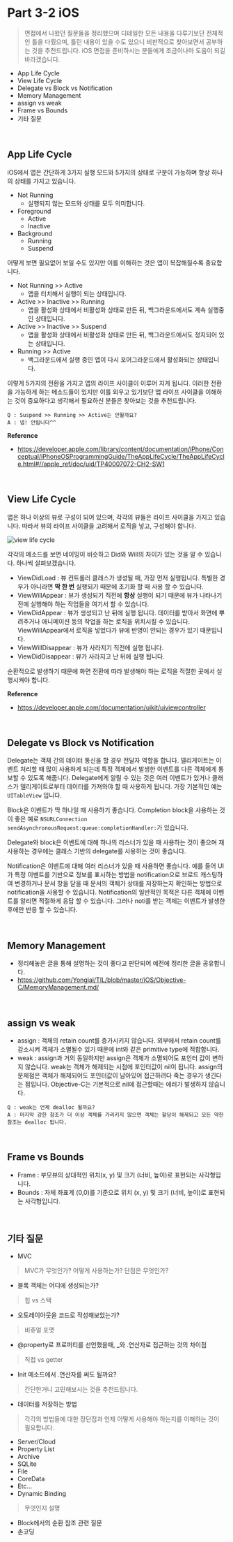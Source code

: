 # Part 3-2 iOS

> 면접에서 나왔던 질문들을 정리했으며 디테일한 모든 내용을 다루기보단 전체적인 틀을 다뤘으며, 틀린 내용이 있을 수도 있으니 비판적으로 찾아보면서 공부하는 것을 추천드립니다. iOS 면접을 준비하시는 분들에게 조금이나마 도움이 되길 바라겠습니다.

- App Life Cycle
- View Life Cycle
- Delegate vs Block vs Notification
- Memory Management
- assign vs weak
- Frame vs Bounds
- 기타 질문

</br>

## App Life Cycle

iOS에서 앱은 간단하게 3가지 실행 모드와 5가지의 상태로 구분이 가능하며 항상 하나의 상태를 가지고 있습니다.

- Not Running
  - 실행되지 않는 모드와 상태를 모두 의미합니다.
- Foreground
  - Active
  - Inactive
- Background
  - Running
  - Suspend

어떻게 보면 필요없어 보일 수도 있지만 이를 이해하는 것은 앱이 복잡해질수록 중요합니다.

- Not Running >> Active
  - 앱을 터치해서 실행이 되는 상태입니다.
- Active >> Inactive >> Running
  - 앱을 활성화 상태에서 비활성화 상태로 만든 뒤, 백그라운드에서도 계속 실행중인 상태입니다.
- Active >> Inactive >> Suspend
  - 앱을 활성화 상태에서 비활성화 상태로 만든 뒤, 백그라운드에서도 정지되어 있는 상태입니다.
- Running >> Active
  - 백그라운드에서 실행 중인 앱이 다시 포어그라운드에서 활성화되는 상태입니다.

이렇게 5가지의 전환을 가지고 앱의 라이프 사이클이 이루어 지게 됩니다. 이러한 전환을 가능하게 하는 메소드들이 있지만 이를 외우고 있기보단 앱 라이프 사이클을 이해하는 것이 중요하다고 생각해서 필요하신 분들은 찾아보는 것을 추천드립니다.

```
Q : Suspend >> Running >> Active는 안될까요?
A : 넵! 안됩니다^^
```



**Reference**

- https://developer.apple.com/library/content/documentation/iPhone/Conceptual/iPhoneOSProgrammingGuide/TheAppLifeCycle/TheAppLifeCycle.html#//apple_ref/doc/uid/TP40007072-CH2-SW1

</br>

## View Life Cycle

앱은 하나 이상의 뷰로 구성이 되어 있으며, 각각의 뷰들은 라이프 사이클을 가지고 있습니다. 따라서 뷰의 라이프 사이클을 고려해서 로직을 넣고, 구성해야 합니다.

![view life cycle](https://docs-assets.developer.apple.com/published/f06f30fa63/UIViewController_Class_Reference_2x_ddcaa00c-87d8-4c85-961e-ccfb9fa4aac2.png)

각각의 메소드를 보면 네이밍이 비슷하고 Did와 Will의 차이가 있는 것을 알 수 있습니다. 하나씩 살펴보겠습니다.

- ViewDidLoad : 뷰 컨트롤러 클래스가 생성될 때, 가장 먼저 실행됩니다. 특별한 경우가 아니라면 **딱 한 번** 실행되기 때문에 초기화 할 때 사용 할 수 있습니다.
- ViewWillAppear : 뷰가 생성되기 직전에  **항상** 실행이 되기 때문에 뷰가 나타나기 전에 실행해야 하는 작업들을 여기서 할 수 있습니다.
- ViewDidAppear : 뷰가 생성되고 난 뒤에 실행 됩니다. 데이터를 받아서 화면에 뿌려주거나 애니메이션 등의 작업을 하는 로직을 위치시킬 수 있습니다. ViewWillAppear에서 로직을 넣었다가 뷰에 반영이 안되는 경우가 있기 때문입니다.
- ViewWillDisappear : 뷰가 사라지기 직전에 실행 됩니다.
- ViewDidDisappear : 뷰가 사라지고 난 뒤에 실행 됩니다.

순환적으로 발생하기 때문에 화면 전환에 따라 발생해야 하는 로직을 적절한 곳에서 실행시켜야 합니다.



**Reference**

- https://developer.apple.com/documentation/uikit/uiviewcontroller

</br>

## Delegate vs Block vs Notification

Delegate는 객체 간의 데이터 통신을 할 경우 전달자 역할을 합니다. 델리게이트는 이벤트 처리할 때 많이 사용하게 되는데 특정 객체에서 발생한 이벤트를 다른 객체에게 통보할 수 있도록 해줍니다. Delegate에게 알릴 수 있는 것은 여러 이벤트가 있거나 클래스가 델리게이트로부터 데이터를 가져와야 할 때 사용하게 됩니다.  가장 기본적인 예는 `UITableView` 입니다.

Block은 이벤트가 딱 하나일 때 사용하기 좋습니다. Completion block을 사용하는 것이 좋은 예로  `NSURLConnection sendAsynchronousRequest:queue:completionHandler:`가 있습니다.

Delegate와 block은 이벤트에 대해 하나의 리스너가 있을 때 사용하는 것이 좋으며 재사용하는 경우에는 클래스 기반의 delegate를 사용하는 것이 좋습니다.

Notification은 이벤트에 대해 여러 리스너가 있을 때 사용하면 좋습니다.  예를 들어 UI가 특정 이벤트를 기반으로 정보를 표시하는 방법을 notification으로 브로드 캐스팅하여 변경하거나 문서 창을 닫을 때 문서의 객체가 상태를 저장하는지 확인하는 방법으로 notification을 사용할 수 있습니다. Notification의 일반적인 목적은 다른 객체에 이벤트를 알리면 적절하게 응답 할 수 있습니다. 그러나 noti를 받는 객체는 이벤트가 발생한 후에만 반응 할 수 있습니다.

</br>

## Memory Management

- 정리해놓은 글을 통해 설명하는 것이 좋다고 판단되어 예전에 정리한 글을 공유합니다.
- https://github.com/Yongjai/TIL/blob/master/iOS/Objective-C/MemoryManagement.md/

</br>

## assign vs weak

- assign : 객체의 retain count를 증가시키지 않습니다. 외부에서 retain count를 감소시켜 객체가 소멸될수 있기 때문에 int와 같은 primitive type에 적합합니다.
- weak : assign과 거의 동일하지만 assign은 객체가 소멸되어도 포인터 값이 변하지 않습니다. weak는 객체가 해제되는 시점에 포인터값이 nil이 됩니다.  assign의 문제점은 객체가 해제되어도 포인터값이 남아있어 접근하려다 죽는 경우가 생긴다는 점입니다. Objective-C는 기본적으로 nil에 접근할때는 에러가 발생하지 않습니다.

```
Q : weak는 언제 dealloc 될까요?
A : 마지막 강한 참조가 더 이상 객체를 가리키지 않으면 객체는 할당이 해제되고 모든 약한 참조는 dealloc 됩니다.
```

</br>

## Frame vs Bounds

- Frame : 부모뷰의 상대적인 위치(x, y) 및 크기 (너비, 높이)로 표현되는 사각형입니다.
- Bounds : 자체 좌표계 (0,0)를 기준으로 위치 (x, y) 및 크기 (너비, 높이)로 표현되는 사각형입니다.

</br>

## 기타 질문

- MVC

> MVC가 무엇인가? 어떻게 사용하는가? 단점은 무엇인가?

- 블록 객체는 어디에 생성되는가?

> 힙 vs 스택

- 오토레이아웃을 코드로 작성해보았는가?

> 비쥬얼 포맷

- @property로 프로퍼티를 선언했을때, _와 .연산자로 접근하는 것의 차이점

> 직접 vs getter

- Init 메소드에서 .연산자를 써도 될까요?

> 간단한거니 고민해보시는 것을 추천드립니다.

- 데이터를 저장하는 방법

> 각각의 방법들에 대한 장단점과 언제 어떻게 사용해야 하는지를 이해하는 것이 필요합니다.

- Server/Cloud
- Property List
- Archive
- SQLite
- File
- CoreData
- Etc...
- Dynamic Binding

> 무엇인지 설명

- Block에서의 순환 참조 관련 질문
- 손코딩

